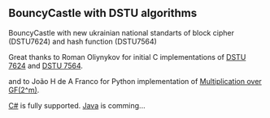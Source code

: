 ## BouncyCastle with DSTU algorithms

BouncyCastle with new ukrainian national standarts of block cipher (DSTU7624) and hash function (DSTU7564)

Great thanks to Roman Oliynykov for initial C implementations of [DSTU 7624](https://github.com/Roman-Oliynykov/Kalyna-reference) and [DSTU 7564](https://github.com/Roman-Oliynykov/Kupyna-reference).



and to João H de A Franco for Python implementation of [Multiplication over GF(2^m)](https://jhafranco.com/2012/02/17/multiplication-over-the-binary-finite-field-gf2m/).



[C#](https://www.bouncycastle.org/csharp/index.html) is fully supported. [Java](https://www.bouncycastle.org/java.html) is comming...

